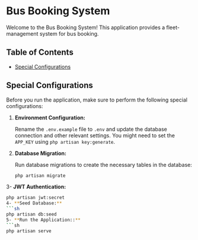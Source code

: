 # Bus Booking System

Welcome to the Bus Booking System! This application provides a fleet-management system for bus booking.

## Table of Contents
- [Special Configurations](#special-configurations)


## Special Configurations

Before you run the application, make sure to perform the following special configurations:

1. **Environment Configuration:**

   Rename the `.env.example` file to `.env` and update the database connection and other relevant settings. You might need to set the `APP_KEY` using `php artisan key:generate`.

2. **Database Migration:**

   Run database migrations to create the necessary tables in the database:

   ```sh
   php artisan migrate
3- **JWT Authentication:**
   ```sh
   php artisan jwt:secret
4- **Seed Database:**
   ```sh
   php artisan db:seed
5- **Run the Application::**
   ```sh
   php artisan serve


